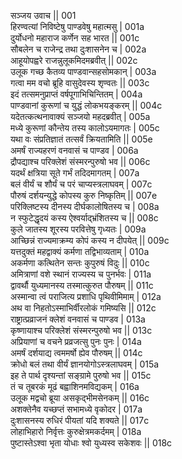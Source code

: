 सञ्जय उवाच ||	001    
हिरण्वत्यां निविष्टेषु पाण्डवेषु महात्मसु |	001a  
दुर्योधनो महाराज कर्णेन सह भारत ||	001c  
सौबलेन च राजेन्द्र तथा दुःशासनेन च |	002a  
आहूयोपह्वरे राजन्नुलूकमिदमब्रवीत् ||	002c  
उलूक गच्छ कैतव्य पाण्डवान्सहसोमकान् |	003a  
गत्वा मम वचो ब्रूहि वासुदेवस्य शृण्वतः ||	003c  
इदं तत्समनुप्राप्तं वर्षपूगाभिचिन्तितम् |	004a  
पाण्डवानां कुरूणां च युद्धं लोकभयङ्करम् ||	004c  
यदेतत्कत्थनावाक्यं सञ्जयो महदब्रवीत् |	005a  
मध्ये कुरूणां कौन्तेय तस्य कालोऽयमागतः |	005c  
यथा वः संप्रतिज्ञातं तत्सर्वं क्रियतामिति ||	005e   
अमर्षं राज्यहरणं वनवासं च पाण्डव |	006a  
द्रौपद्याश्च परिक्लेशं संस्मरन्पुरुषो भव ||	006c  
यदर्थं क्षत्रिया सूते गर्भं तदिदमागतम् |	007a  
बलं वीर्यं च शौर्यं च परं चाप्यस्त्रलाघवम् |	007c  
पौरुषं दर्शयन्युद्धे कोपस्य कुरु निष्कृतिम् ||	007e   
परिक्लिष्टस्य दीनस्य दीर्घकालोषितस्य च |	008a  
न स्फुटेद्धृदयं कस्य ऐश्वर्याद्भ्रंशितस्य च ||	008c  
कुले जातस्य शूरस्य परवित्तेषु गृध्यतः |	009a  
आच्छिन्नं राज्यमाक्रम्य कोपं कस्य न दीपयेत् ||	009c  
यत्तदुक्तं महद्वाक्यं कर्मणा तद्विभाव्यताम् |	010a  
अकर्मणा कत्थितेन सन्तः कुपुरुषं विदुः ||	010c  
अमित्राणां वशे स्थानं राज्यस्य च पुनर्भवः |	011a  
द्वावर्थौ युध्यमानस्य तस्मात्कुरुत पौरुषम् ||	011c  
अस्मान्वा त्वं पराजित्य प्रशाधि पृथिवीमिमाम् |	012a  
अथ वा निहतोऽस्माभिर्वीरलोकं गमिष्यसि ||	012c  
राष्ट्रात्प्रव्राजनं क्लेशं वनवासं च पाण्डव |	013a  
कृष्णायाश्च परिक्लेशं संस्मरन्पुरुषो भव ||	013c  
अप्रियाणां च वचने प्रव्रजत्सु पुनः पुनः |	014a  
अमर्षं दर्शयाद्य त्वममर्षो ह्येव पौरुषम् ||	014c  
क्रोधो बलं तथा वीर्यं ज्ञानयोगोऽस्त्रलाघवम् |	015a  
इह ते पार्थ दृश्यन्तां सङ्ग्रामे पुरुषो भव ||	015c  
तं च तूबरकं मूढं बह्वाशिनमविद्यकम् |	016a  
उलूक मद्वचो ब्रूया असकृद्भीमसेनकम् ||	016c  
अशक्तेनैव यच्छप्तं सभामध्ये वृकोदर |	017a  
दुःशासनस्य रुधिरं पीयतां यदि शक्यते ||	017c  
लोहाभिहारो निर्वृत्तः कुरुक्षेत्रमकर्दमम् |	018a  
पुष्टास्तेऽश्वा भृता योधाः श्वो युध्यस्व सकेशवः ||	018c  
